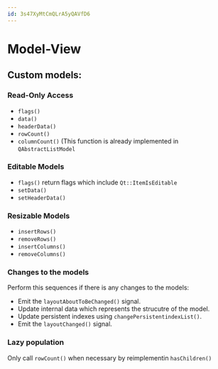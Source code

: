 ```yaml
---
id: 3s47XyMtCmQLrA5yQAVfD6
---
```



# Model-View

## Custom models:

### Read-Only Access

* `flags()`
* `data()`
* `headerData()`
* `rowCount()`
* `columnCount()` (This function is already implemented in `QAbstractListModel`

### Editable Models

* `flags()` return flags which include `Qt::ItemIsEditable`
* `setData()`
* `setHeaderData()`

### Resizable Models

* `insertRows()`
* `removeRows()`
* `insertColumns()`
* `removeColumns()`

### Changes to the models

Perform this sequences if there is any changes to the models:

* Emit the `layoutAboutToBeChanged()` signal.
* Update internal data which represents the strucutre of the model.
* Update persistent indexes using `changePersistentindexList()`.
* Emit the `layoutChanged()` signal.

### Lazy population

Only call `rowCount()` when necessary by reimplementin `hasChildren()`

